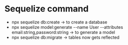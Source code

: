 # Sequelize command 
- npx sequelize db:create -> to create a database
- npx sequelize model:generate --name User --attributes email:string,password:string -> to generate a model
- npx sequelize db:migrate -> tables now gets reflected
